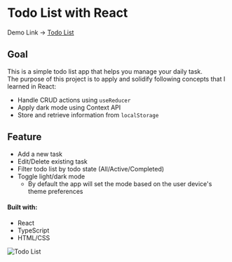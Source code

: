 # Todo List with React

Demo Link -> [Todo List](https://main--wonderful-stroopwafel-5abf59.netlify.app/) <br>

## Goal
This is a simple todo list app that helps you manage your daily task. <br>
The purpose of this project is to apply and solidify following concepts that I learned in React:
- Handle CRUD actions using `useReducer`
- Apply dark mode using Context API
- Store and retrieve information from `localStorage`

## Feature
- Add a new task
- Edit/Delete existing task
- Filter todo list by todo state (All/Active/Completed)
- Toggle light/dark mode
  - By default the app will set the mode based on the user device's theme preferences

#### Built with:
- React
- TypeScript
- HTML/CSS

![Todo List](https://user-images.githubusercontent.com/44216709/209412246-3108ed48-b6f0-40ca-9ce9-4311de654de6.gif)


